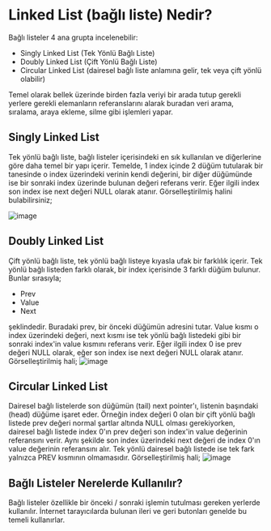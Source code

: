 # Linked List (bağlı liste) Nedir? 

Bağlı listeler 4 ana grupta incelenebilir:

- Singly Linked List (Tek Yönlü Bağlı Liste)
- Doubly Linked List (Çift Yönlü Bağlı Liste)
- Circular Linked List (dairesel bağlı liste anlamına gelir, tek veya çift yönlü olabilir)

Temel olarak bellek üzerinde birden fazla veriyi bir arada tutup gerekli yerlere gerekli elemanların referanslarını alarak buradan veri arama, sıralama, araya ekleme, silme gibi işlemleri yapar.

## Singly Linked List

Tek yönlü bağlı liste, bağlı listeler içerisindeki en sık kullanılan ve diğerlerine göre daha temel bir yapı içerir. Temelde, 1 index içinde 2 düğüm tutularak bir tanesinde o index üzerindeki verinin kendi değerini, bir diğer düğümünde ise bir sonraki index üzerinde bulunan değeri referans verir. Eğer ilgili index son index ise next değeri NULL olarak atanır. Görselleştirilmiş halini bulabilirsiniz; 

![image](https://github.com/user-attachments/assets/99cee3d8-a059-4afd-9648-0c22866f9098)

## Doubly Linked List

Çift yönlü bağlı liste, tek yönlü bağlı listeye kıyasla ufak bir farklılık içerir. Tek yönlü bağlı listeden farklı olarak, bir index içerisinde 3 farklı düğüm bulunur. Bunlar sırasıyla; 

- Prev
- Value
- Next

şeklindedir. Buradaki prev, bir önceki düğümün adresini tutar. Value kısmı o index üzerindeki değeri, next kısmı ise tek yönlü bağlı listedeki gibi bir sonraki index'in value kısmını referans verir. Eğer ilgili index 0 ise prev değeri NULL olarak, eğer son index ise next değeri NULL olarak atanır. Görselleştirilmiş hali; 
![image](https://github.com/user-attachments/assets/96315fb7-c2b3-43a2-a1e5-2bdbbf459727)

## Circular Linked List

Dairesel bağlı listelerde son düğümün (tail) next pointer'ı, listenin başındaki (head) düğüme işaret eder. Örneğin index değeri 0 olan bir çift yönlü bağlı listede prev değeri normal şartlar altında NULL olması gerekiyorken, dairesel bağlı listede index 0'ın prev değeri son index'in value değerinin referansını verir. Aynı şekilde son index üzerindeki next değeri de index 0'ın value değerinin referansını alır. Tek yönlü dairesel bağlı listede ise tek fark yalnızca PREV kısmının olmamasıdır. Görselleştirilmiş hali; 
![image](https://github.com/user-attachments/assets/f85e2167-9e1b-478a-b4b0-e4df84f2acbd)

## Bağlı Listeler Nerelerde Kullanılır? 

Bağlı listeler özellikle bir önceki / sonraki işlemin tutulması gereken yerlerde kullanılır. İnternet tarayıcılarda bulunan ileri ve geri butonları genelde bu temeli kullanırlar. 

